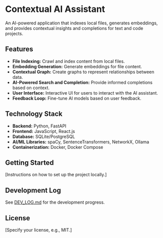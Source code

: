 # Contextual AI Assistant

An AI-powered application that indexes local files, generates embeddings, and provides contextual insights and completions for text and code projects.

## Features

- **File Indexing:** Crawl and index content from local files.
- **Embedding Generation:** Generate embeddings for file content.
- **Contextual Graph:** Create graphs to represent relationships between data.
- **AI-Powered Search and Completion:** Provide informed completions based on context.
- **User Interface:** Interactive UI for users to interact with the AI assistant.
- **Feedback Loop:** Fine-tune AI models based on user feedback.

## Technology Stack

- **Backend:** Python, FastAPI
- **Frontend:** JavaScript, React.js
- **Database:** SQLite/PostgreSQL
- **AI/ML Libraries:** spaCy, SentenceTransformers, NetworkX, Ollama
- **Containerization:** Docker, Docker Compose

## Getting Started

[Instructions on how to set up the project locally.]

## Development Log

See [DEV_LOG.md](DEV_LOG.md) for the development progress.

## License

[Specify your license, e.g., MIT.]

